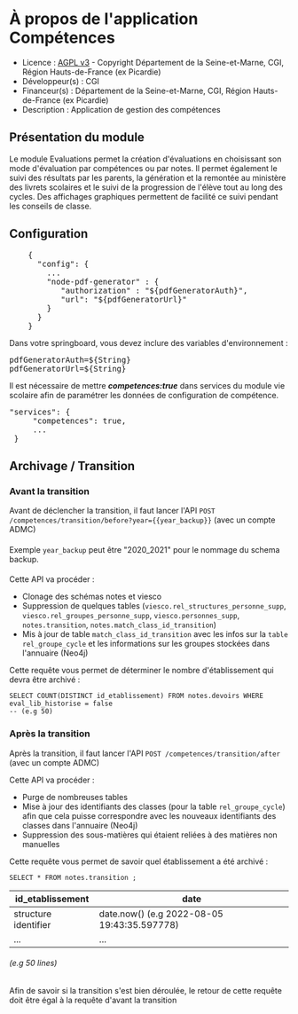 # À propos de l'application Compétences
* Licence : [AGPL v3](http://www.gnu.org/licenses/agpl.txt) - Copyright Département de la Seine-et-Marne, CGI, Région Hauts-de-France (ex Picardie)
* Développeur(s) : CGI
* Financeur(s) : Département de la Seine-et-Marne, CGI, Région Hauts-de-France (ex Picardie)
* Description : Application de gestion des compétences

## Présentation du module
Le module Evaluations permet la création d'évaluations en choisissant son mode d'évaluation par compétences ou par notes. Il permet également le suivi des résultats par les parents, la génération et la remontée au ministère des livrets scolaires et le suivi de la progression de l'élève tout au long des cycles. Des affichages graphiques permettent de facilité ce suivi pendant les conseils de classe.

## Configuration
<pre>
    {
      "config": {
        ...
        "node-pdf-generator" : {
           "authorization" : "${pdfGeneratorAuth}",
           "url": "${pdfGeneratorUrl}"
        }
      }
    }
</pre>
Dans votre springboard, vous devez inclure des variables d'environnement :
<pre>
pdfGeneratorAuth=${String}
pdfGeneratorUrl=${String}
</pre>

Il est nécessaire de mettre ***competences:true*** dans services du module vie scolaire afin de paramétrer les données de configuration de compétence.
<pre>
"services": {
     "competences": true,
     ...
 }
</pre>

## Archivage / Transition

### Avant la transition

Avant de déclencher la transition, il faut lancer l'API `POST /competences/transition/before?year={{year_backup}}`  (avec un compte ADMC)
####
Exemple `year_backup` peut être "2020_2021" pour le nommage du schema backup.
####
Cette API va procéder : 
* Clonage des schémas notes et viesco
* Suppression de quelques tables (`viesco.rel_structures_personne_supp`, `viesco.rel_groupes_personne_supp`, `viesco.personnes_supp`, `notes.transition`, `notes.match_class_id_transition`)
* Mis à jour de table `match_class_id_transition` avec les infos sur la `table rel_groupe_cycle` et les informations sur les groupes stockées dans l'annuaire (Neo4j)

Cette requête vous permet de déterminer le nombre d'établissement qui devra être archivé :
```postgresql
SELECT COUNT(DISTINCT id_etablissement) FROM notes.devoirs WHERE eval_lib_historise = false 
-- (e.g 50)
```


### Après la transition
Après la transition, il faut lancer l'API `POST /competences/transition/after`  (avec un compte ADMC)

Cette API va procéder :
* Purge de nombreuses tables
* Mise à jour des identifiants des classes (pour la table `rel_groupe_cycle`) afin que cela puisse correspondre avec les nouveaux identifiants des classes dans l'annuaire (Neo4j)
* Suppression des sous-matières qui étaient reliées à des matières non manuelles

Cette requête vous permet de savoir quel établissement a été archivé : 
```postgresql
SELECT * FROM notes.transition ;
```

|  id_etablissement | date |
| --- | --- |
| structure identifier | date.now() (e.g 2022-08-05 19:43:35.597778) |
| ... | ... |

###### _(e.g 50 lines)_

Afin de savoir si la transition s'est bien déroulée, le retour de cette requête doit être égal à la requête d'avant la transition